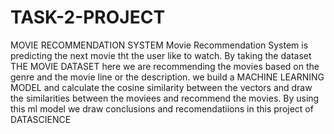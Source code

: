 # TASK-2-PROJECT
MOVIE RECOMMENDATION SYSTEM 
Movie Recommendation System is predicting the next movie tht the user like to watch. 
By taking the  dataset THE MOVIE DATASET here we are  recommending the movies based on the genre and the movie line or the description.
we build a MACHINE LEARNING MODEL and  calculate the cosine similarity between the vectors and draw the similarities between the moviees and recommend the movies.
By using this ml model we draw conclusions and recomendatiions in this project of DATASCIENCE
